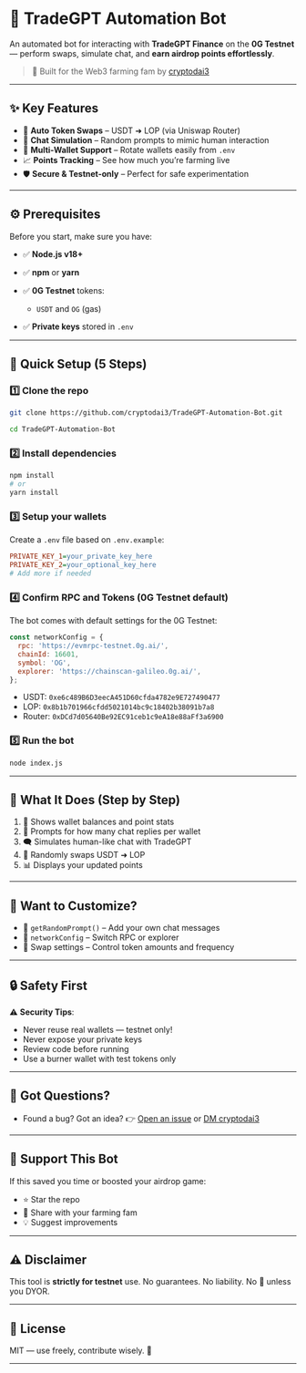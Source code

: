# 🚀 TradeGPT Automation Bot

An automated bot for interacting with **TradeGPT Finance** on the **0G Testnet** — perform swaps, simulate chat, and **earn airdrop points effortlessly**.

> 🧠 Built for the Web3 farming fam by [cryptodai3](https://t.me/cryptodai3)

---

## ✨ Key Features

* 🔀 **Auto Token Swaps** – USDT ➜ LOP (via Uniswap Router)
* 💬 **Chat Simulation** – Random prompts to mimic human interaction
* 👛 **Multi-Wallet Support** – Rotate wallets easily from `.env`
* 📈 **Points Tracking** – See how much you’re farming live
* 🛡️ **Secure & Testnet-only** – Perfect for safe experimentation

---

## ⚙️ Prerequisites

Before you start, make sure you have:

* ✅ **Node.js v18+**
* ✅ **npm** or **yarn**
* ✅ **0G Testnet** tokens:

  * `USDT` and `OG` (gas)
* ✅ **Private keys** stored in `.env`

---

## 🧪 Quick Setup (5 Steps)

### 1️⃣ Clone the repo

```bash
git clone https://github.com/cryptodai3/TradeGPT-Automation-Bot.git
```
```bash
cd TradeGPT-Automation-Bot
```

### 2️⃣ Install dependencies

```bash
npm install
# or
yarn install
```

### 3️⃣ Setup your wallets

Create a `.env` file based on `.env.example`:

```ini
PRIVATE_KEY_1=your_private_key_here
PRIVATE_KEY_2=your_optional_key_here
# Add more if needed
```

### 4️⃣ Confirm RPC and Tokens (0G Testnet default)
The bot comes with default settings for the 0G Testnet:
```js
const networkConfig = {
  rpc: 'https://evmrpc-testnet.0g.ai/',
  chainId: 16601,
  symbol: 'OG',
  explorer: 'https://chainscan-galileo.0g.ai/',
};
```

* USDT: `0xe6c489B6D3eecA451D60cfda4782e9E727490477`
* LOP: `0x8b1b701966cfdd5021014bc9c18402b38091b7a8`
* Router: `0xDCd7d05640Be92EC91ceb1c9eA18e88aFf3a6900`

### 5️⃣ Run the bot

```bash
node index.js
```

---

## 🤖 What It Does (Step by Step)

1. 💼 Shows wallet balances and point stats
2. 💬 Prompts for how many chat replies per wallet
3. 🗨️ Simulates human-like chat with TradeGPT
4. 🔄 Randomly swaps USDT ➜ LOP
5. 📊 Displays your updated points

---

## 🎨 Want to Customize?

* 🧠 `getRandomPrompt()` – Add your own chat messages
* 🔧 `networkConfig` – Switch RPC or explorer
* 💸 Swap settings – Control token amounts and frequency

---

## 🔒 Safety First

⚠️ **Security Tips**:

* Never reuse real wallets — testnet only!
* Never expose your private keys
* Review code before running
* Use a burner wallet with test tokens only

---

## 💬 Got Questions?

* Found a bug? Got an idea?
  👉 [Open an issue](https://github.com/cryptodai3/TradeGPT-Automation-Bot/issues) or [DM cryptodai3](https://t.me/cryptodai3)

---

## 🙌 Support This Bot

If this saved you time or boosted your airdrop game:

* ⭐ Star the repo
* 🔁 Share with your farming fam
* 💡 Suggest improvements

---

## ⚠️ Disclaimer

This tool is **strictly for testnet** use.
No guarantees. No liability. No 🚀 unless you DYOR.

---

## 📄 License

MIT — use freely, contribute wisely. 🙏

---
